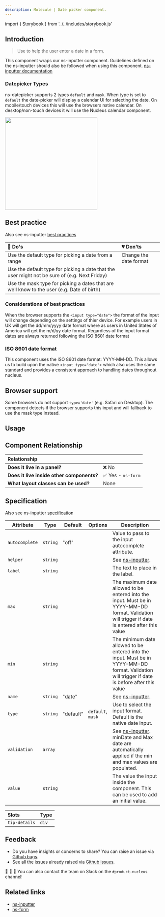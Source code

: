 ```yaml
---
description: Molecule | Date picker component.
---
```


import { Storybook } from '../../includes/storybook.js'

## Introduction

> Use to help the user enter a date in a form.

This component wraps our ns-inputter component. Guidelines defined on the ns-inputter should also be followed when using this component.
[ns-inputter documentation](components/ns-inputter.md)

### Datepicker Types

ns-datepicker supports 2 types `default` and `mask`.
When type is set to `default` the date-picker will display a calendar UI for selecting the date.  On mobile/touch devices this will use the browsers native calendar.  On desktop/non-touch devices it will use the Nucleus calendar component.

<img src="https://user-images.githubusercontent.com/4298413/104186377-388d6d00-540e-11eb-8365-1e59eab2c738.png" height="300" />

## Best practice

Also see ns-inputter [best practices](ns-inputter.md#considerations-of-best-practices)

| 💚 Do's | 💔 Don'ts |
| :--- | :--- |
| Use the default type for picking a date from a range | Change the date format |
| Use the default type for picking a date that the user might not be sure of (e.g. Next Friday) |  |
| Use the mask type for picking a dates that are well know to the user (e.g. Date of birth) |  |

### Considerations of best practices

When the browser supports the `<input type="date">` the format of the input will change depending on the settings of thier device. For example users in UK will get the dd/mm/yyyy date format where as users in United States of America will get the m/d/yy date format. Regardless of the input format dates are always returned following the ISO 8601 date format

### ISO 8601 date format

This component uses the ISO 8601 date format: YYYY-MM-DD. This allows us to build upon the native `<input type="date">` which also uses the same standard and provides a consistent approach to handling dates throughout nucleus.

## Browser support

Some browsers do not support `type='date'` (e.g. Safari on Desktop). The component detects if the browser supports this input and will fallback to use the mask type instead.

## Usage

<Storybook story="form-components-ns-datepicker--standard"></Storybook>

## Component Relationship

|  **Relationship**  |  |
| :--- | :--- |
| **Does it live in a panel?** | ❌ No |
| **Does it live inside other components?** | ✅ Yes - `ns-form` |
| **What layout classes can be used?**  | None |

## Specification

Also see ns-inputter [specification](components/ns-inputter.md#specification)

| Attribute      | Type      | Default   | Options | Description |
|----------------|-----------|-----------|---------|-----------|
| `autocomplete` | `string`  | "off"     |         | Value to pass to the input autocomplete attribute.
| `helper`       | `string`  |           |         | See [ns-inputter](components/ns-inputter.md#specification). |
| `label`        | `string`  |           |         | The text to place in the label. |
| `max`          | `string`  |           |         | The maximum date allowed to be entered into the input. Must be in YYYY-MM-DD format. Validation will trigger if date is entered after this value |
| `min`          | `string`  |           |         | The minimum date allowed to be entered into the input. Must be in YYYY-MM-DD format. Validation will trigger if date is before after this value |
| `name`         | `string`  | "date"    |         | See [ns-inputter](components/ns-inputter.md#specification). |
| `type`         | `string`  | "default" | `default`, `mask` | Use to select the input format. Default is the native date input. |
| `validation`   | `array`   |           |         | See [ns-inputter](components/ns-inputter.md#specification). minDate and Max date are automatically applied if the min and max values are populated. |
| `value`        | `string`  |           |         | The value the input inside the component. This can be used to add an initial value. |

| Slots | Type |
| :--- | :--- |
| `tip-details` | `div` |

## Feedback

* Do you have insights or concerns to share? You can raise an issue via [Github bugs](https://github.com/ConnectedHomes/nucleus/issues/new?assignees=&labels=Bug&template=a--bug-report.md&title=[bug]%20[ns-form]).
* See all the issues already raised via [Github issues](https://github.com/connectedHomes/nucleus/issues?utf8=%E2%9C%93&q=is%3Aopen+is%3Aissue+label%3ABug+[ns-form]).

💩 🎉 🦄 You can also contact the team on Slack on the `#product-nucleus` channel!


## Related links

* [ns-inputter](components/ns-inputter.md)
* [ns-form](components/ns-fieldset.md)
